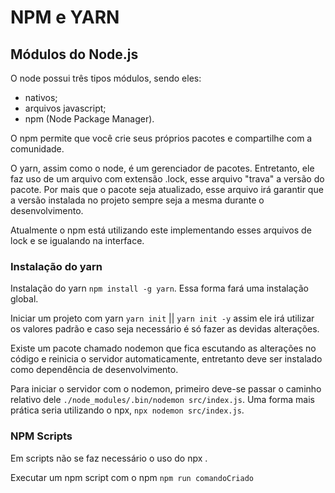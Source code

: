 # NPM e YARN

## Módulos do Node.js

O node possui três tipos módulos, sendo eles:

- nativos;
- arquivos javascript;
- npm (Node Package Manager).

O npm permite que você crie seus próprios pacotes e compartilhe com a comunidade.

O yarn, assim como o node, é um gerenciador de pacotes. Entretanto, ele faz uso de um arquivo com extensão .lock, esse arquivo "trava" a versão do pacote. Por mais que o pacote seja atualizado, esse arquivo irá garantir que a versão instalada no projeto sempre seja a mesma durante o desenvolvimento.

Atualmente o npm está utilizando este implementando esses arquivos de lock e se igualando na interface.

### Instalação do yarn

Instalação do yarn `npm install -g yarn`. Essa forma fará uma instalação global.

Iniciar um projeto com yarn `yarn init` || `yarn init -y` assim ele irá utilizar os valores padrão e caso seja necessário é só fazer as devidas alterações.

Existe um pacote chamado nodemon que fica escutando as alterações no código e reinicia o servidor automaticamente, entretanto deve ser instalado como dependência de desenvolvimento.

Para iniciar o servidor com o nodemon, primeiro deve-se passar o caminho relativo dele `./node_modules/.bin/nodemon src/index.js`. Uma forma mais prática seria utilizando o npx, `npx nodemon src/index.js`.

### NPM Scripts

Em scripts não se faz necessário o uso do npx .

Executar um npm script com o npm `npm run comandoCriado`
